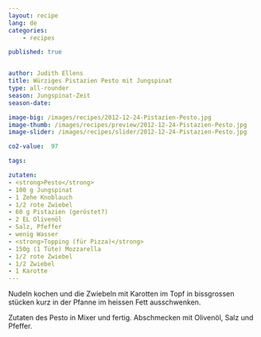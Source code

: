 ```yaml
---
layout: recipe
lang: de
categories:
    - recipes

published: true


author: Judith Ellens
title: Würziges Pistazien Pesto mit Jungspinat
type: all-rounder
season: Jungspinat-Zeit
season-date:

image-big: /images/recipes/2012-12-24-Pistazien-Pesto.jpg
image-thumb: /images/recipes/preview/2012-12-24-Pistazien-Pesto.jpg
image-slider: /images/recipes/slider/2012-12-24-Pistazien-Pesto.jpg

co2-value:  97

tags:

zutaten:
- <strong>Pesto</strong>
- 100 g Jungspinat
- 1 Zehe Knoblauch
- 1/2 rote Zwiebel
- 60 g Pistazien (geröstet?)
- 2 EL Olivenöl
- Salz, Pfeffer
- wenig Wasser
- <strong>Topping (für Pizza)</strong>
- 150g (1 Tüte) Mozzarella
- 1/2 rote Zwiebel
- 1/2 Zwiebel
- 1 Karotte
---
```


Nudeln kochen und die Zwiebeln mit Karotten im Topf in bissgrossen stücken kurz in der Pfanne im heissen Fett ausschwenken.

Zutaten des Pesto in Mixer und fertig. Abschmecken mit Olivenöl, Salz und Pfeffer.

